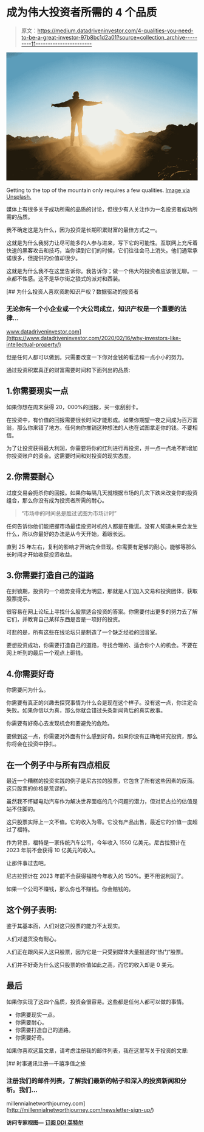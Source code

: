 # 成为伟大投资者所需的 4 个品质

> 原文：<https://medium.datadriveninvestor.com/4-qualities-you-need-to-be-a-great-investor-97b8bc1d2a01?source=collection_archive---------11----------------------->

![](img/c6ea92445f7c45916b00f9fbe2fbc145.png)

Getting to the top of the mountain only requires a few qualities. [Image via Unsplash.](https://unsplash.com/photos/EAvS-4KnGrk)

媒体上有很多关于成功所需的品质的讨论，但很少有人关注作为一名投资者成功所需的品质。

我不确定这是为什么，因为投资是长期积累财富的最佳方式之一。

这就是为什么我努力让尽可能多的人参与进来，写下它的可能性。互联网上充斥着快速的黑客攻击和技巧，当你读到它们的时候，它们往往会马上消失。他们通常承诺很多，但提供的价值却很少。

这就是为什么我不在这里告诉你。我告诉你；做一个伟大的投资者应该很无聊。一点都不性感。这不是华尔街之狼式的派对和西装。

[](https://www.datadriveninvestor.com/2020/02/16/why-investors-like-intellectual-property/) [## 为什么投资人喜欢资助知识产权？数据驱动的投资者

### 无论你有一个小企业或一个大公司成立，知识产权是一个重要的法律…

www.datadriveninvestor.com](https://www.datadriveninvestor.com/2020/02/16/why-investors-like-intellectual-property/) 

但是任何人都可以做到。只需要改变一下你对金钱的看法和一点小小的努力。

通过投资积累真正的财富需要时间和下面列出的品质:

## 1.你需要现实一点

如果你想在周末获得 20，000%的回报，买一张刮刮卡。

在投资中，有价值的回报需要很长时间才能形成。如果你期望一夜之间成为百万富翁，那么你来错了地方。任何向你推销这种想法的人也在试图拿走你的钱。不要相信。

为了让投资获得最大利润，你需要将你的红利进行再投资，并一点一点地不断增加你投资账户的资金。这需要时间和对投资的现实态度。

## 2.你需要耐心

过度交易会扼杀你的回报。如果你每隔几天就根据市场的几次下跌来改变你的投资组合，那么你没有成为投资者所需的耐心。

> “市场中的时间总是胜过试图为市场计时”

任何告诉你他们能把握市场最佳投资时机的人都是在撒谎。没有人知道未来会发生什么，所以你最好的办法是从今天开始，着眼长远。

直到 25 年左右，复利的影响才开始完全显现。你需要有足够的耐心，能够等那么长时间才开始收获投资收益。

## 3.你需要打造自己的道路

在封锁期，投资的一个趋势变得尤为明显，那就是人们加入交易和投资团体，获取股票提示。

很容易在网上论坛上寻找什么股票适合投资的答案。你需要付出更多的努力去了解它们，并教育自己某样东西是否是一项好的投资。

可悲的是，所有这些在线论坛只是制造了一个缺乏经验的回音室。

要想投资成功，你需要打造自己的道路，寻找合理的、适合你个人的机会。不要在网上听到的最后一个观点上砸钱。

## 4.你需要好奇

你需要问为什么。

你需要有真正的兴趣去探究事情为什么会是现在这个样子。没有这一点，你注定会失败。如果你信以为真，那么你就会错过头条新闻背后的真实故事。

你需要有好奇心去发现机会和要避免的危险。

要做到这一点，你需要对外面有什么感到好奇。如果你没有正确地研究投资，那么你将会在投资中挣扎。

## 在一个例子中与所有四点相反

最近一个糟糕的投资实践的例子是尼古拉的股票，它包含了所有这些因素的反面。这只股票的价格是荒谬的。

虽然我不怀疑电动汽车作为解决世界面临的几个问题的潜力，但对尼古拉的估值是站不住脚的。

这只股票实际上一文不值。它的收入为零。它没有产品出售，最近它的价值一度超过了福特。

作为背景，福特是一家传统汽车公司，今年收入 1550 亿美元。尼古拉预计在 2023 年前不会获得 10 亿美元的收入。

让那件事过去吧。

尼古拉预计在 2023 年前不会获得福特今年收入的 150%。更不用说利润了。

如果一个公司不赚钱，那么你也不赚钱。你会赔钱的。

## 这个例子表明:

鉴于其基本面，人们对这只股票的能力不太现实。

人们对退货没有耐心。

人们正在跟风买入这只股票，因为它是一只受到媒体大量报道的“热门”股票。

人们并不好奇为什么这只股票的价值如此之高，而它的收入却是 0 美元。

## 最后

如果你实现了这四个品质，投资会很容易。这些都是任何人都可以做的事情。

*   你需要现实一点。
*   你需要耐心。
*   你需要打造自己的道路。
*   你需要好奇。

如果你喜欢这篇文章，请考虑注册我的邮件列表，我在这里写关于投资的文章:

 [## 时事通讯注册—千禧净值之旅

### 注册我们的邮件列表，了解我们最新的帖子和深入的投资新闻和分析。我们…

millennialnetworthjourney.com](http://millennialnetworthjourney.com/newsletter-sign-up/) 

**访问专家视图—** [**订阅 DDI 英特尔**](https://datadriveninvestor.com/ddi-intel)